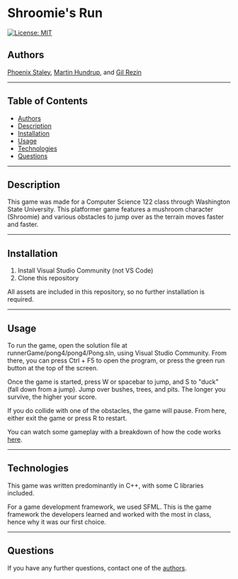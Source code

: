 # Shroomie's Run
[![License: MIT](https://img.shields.io/badge/License-MIT-yellow.svg)](https://opensource.org/licenses/MIT)

## Authors
[Phoenix Staley](https://github.com/Phoenix-Staley), [Martin Hundrup](https://github.com/martinhundrup), and [Gil Rezin](https://github.com/gilrezin)

---

## Table of Contents

- [Authors](#authors)
- [Description](#description)
- [Installation](#installation)
- [Usage](#usage)
- [Technologies](#technologies)
- [Questions](#questions)

---

## Description
This game was made for a Computer Science 122 class through Washington State University. This platformer game features a mushroom character (Shroomie) and various obstacles to jump over as the terrain moves faster and faster.

---

## Installation

1) Install Visual Studio Community (not VS Code)
2) Clone this repository

All assets are included in this repository, so no further installation is required.

---

## Usage

To run the game, open the solution file at runnerGame/pong4/pong4/Pong.sln, using Visual Studio Community. From there, you can press Ctrl + F5 to open the program, or press the green run button at the top of the screen.

Once the game is started, press W or spacebar to jump, and S to "duck" (fall down from a jump). Jump over bushes, trees, and pits. The longer you survive, the higher your score.

If you do collide with one of the obstacles, the game will pause. From here, either exit the game or press R to restart.

You can watch some gameplay with a breakdown of how the code works [here](https://youtu.be/pRTaiMrrA8M).

---

## Technologies

This game was written predominantly in C++, with some C libraries included.

For a game development framework, we used SFML. This is the game framework the developers learned and worked with the most in class, hence why it was our first choice.

---

## Questions

If you have any further questions, contact one of the [authors](#authors).
